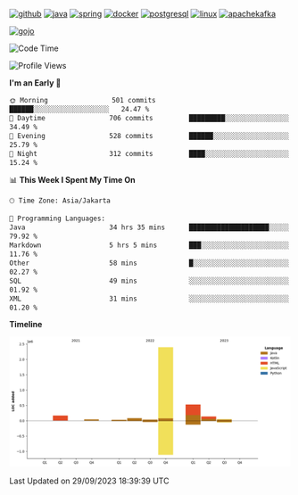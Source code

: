 <!-- [<img src='https://dev.karakun.com/assets/posts/2018-09-16-jc-java-article/3duke_suspects.jpg' alt='java'>](https://github.com/yeahbutstill) -->

[<img src='https://cdn.jsdelivr.net/npm/simple-icons@3.0.1/icons/github.svg' alt='github' height='40'>](https://github.com/yeahbutstill)  [<img src='https://cdn.jsdelivr.net/npm/simple-icons@3.0.1/icons/java.svg' alt='java' height='40'>](rahasia)  [<img src='https://cdn.jsdelivr.net/npm/simple-icons@3.0.1/icons/spring.svg' alt='spring' height='40'>](rahasia)  [<img src='https://cdn.jsdelivr.net/npm/simple-icons@3.0.1/icons/docker.svg' alt='docker' height='40'>](rahasia)  [<img src='https://cdn.jsdelivr.net/npm/simple-icons@3.0.1/icons/postgresql.svg' alt='postgresql' height='40'>](rahasia)  [<img src='https://cdn.jsdelivr.net/npm/simple-icons@3.0.1/icons/linux.svg' alt='linux' height='40'>](rahasia) [<img src='https://cdn.jsdelivr.net/npm/simple-icons@3.0.1/icons/apachekafka.svg' alt='apachekafka' height='40'>](rahasia)

[<img src='https://media.tenor.com/-8-KGI1eU8MAAAAd/jujutsu-kaisen-second-season.gif' alt='gojo'>](https://github.com/yeahbutstill)

<!--START_SECTION:waka-->
![Code Time](http://img.shields.io/badge/Code%20Time-2%2C255%20hrs%2027%20mins-blue)

![Profile Views](http://img.shields.io/badge/Profile%20Views-404-blue)

**I'm an Early 🐤** 

```text
🌞 Morning                501 commits         ██████░░░░░░░░░░░░░░░░░░░   24.47 % 
🌆 Daytime                706 commits         █████████░░░░░░░░░░░░░░░░   34.49 % 
🌃 Evening                528 commits         ██████░░░░░░░░░░░░░░░░░░░   25.79 % 
🌙 Night                  312 commits         ████░░░░░░░░░░░░░░░░░░░░░   15.24 % 
```


📊 **This Week I Spent My Time On** 

```text
🕑︎ Time Zone: Asia/Jakarta

💬 Programming Languages: 
Java                     34 hrs 35 mins      ████████████████████░░░░░   79.92 % 
Markdown                 5 hrs 5 mins        ███░░░░░░░░░░░░░░░░░░░░░░   11.76 % 
Other                    58 mins             █░░░░░░░░░░░░░░░░░░░░░░░░   02.27 % 
SQL                      49 mins             ░░░░░░░░░░░░░░░░░░░░░░░░░   01.92 % 
XML                      31 mins             ░░░░░░░░░░░░░░░░░░░░░░░░░   01.20 % 
```

**Timeline**

![Lines of Code chart](https://raw.githubusercontent.com/yeahbutstill/yeahbutstill/main/assets/bar_graph.png)


 Last Updated on 29/09/2023 18:39:39 UTC
<!--END_SECTION:waka-->
